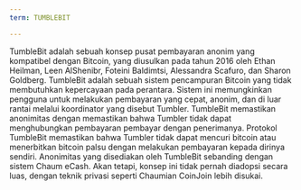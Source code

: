 ```yaml
---
term: TUMBLEBIT

---
```

TumbleBit adalah sebuah konsep pusat pembayaran anonim yang kompatibel dengan Bitcoin, yang diusulkan pada tahun 2016 oleh Ethan Heilman, Leen AlShenibr, Foteini Baldimtsi, Alessandra Scafuro, dan Sharon Goldberg. TumbleBit adalah sebuah sistem pencampuran Bitcoin yang tidak membutuhkan kepercayaan pada perantara. Sistem ini memungkinkan pengguna untuk melakukan pembayaran yang cepat, anonim, dan di luar rantai melalui koordinator yang disebut Tumbler. TumbleBit memastikan anonimitas dengan memastikan bahwa Tumbler tidak dapat menghubungkan pembayaran pembayar dengan penerimanya. Protokol TumbleBit memastikan bahwa Tumbler tidak dapat mencuri bitcoin atau menerbitkan bitcoin palsu dengan melakukan pembayaran kepada dirinya sendiri. Anonimitas yang disediakan oleh TumbleBit sebanding dengan sistem Chaum eCash. Akan tetapi, konsep ini tidak pernah diadopsi secara luas, dengan teknik privasi seperti Chaumian CoinJoin lebih disukai.